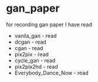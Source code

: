# gan_paper
for recording gan paper I have read


- vanila_gan - read
- dcgan - read
- cgan - read
- pix2pix - read
- cycle_gan - read
- pix2pix2hd - read
- Everybody_Dance_Now - read
